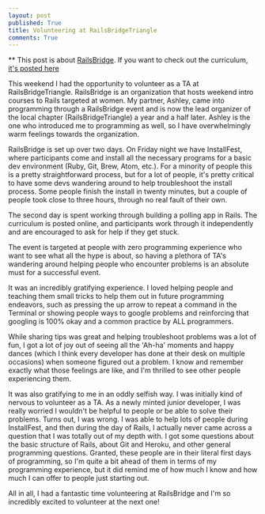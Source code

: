 ```yaml
---
layout: post
published: True
title: Volunteering at RailsBridgeTriangle
comments: True
---
```

** This post is about [RailsBridge](http://www.railsbridge.org/).
If you want to check out the curriculum, [it's posted here](http://docs.railsbridge.org/docs/)


This weekend I had the opportunity to volunteer as a TA at RailsBridgeTriangle. RailsBridge is an organization that hosts weekend intro courses to Rails targeted at women. My partner, Ashley, came into programming through a RailsBridge event and is now the lead organizer of the local chapter (RailsBridgeTriangle) a year and a half later. Ashley is the one who introduced me to programming as well, so I have overwhelmingly warm feelings towards the organization.

RailsBridge is set up over two days. On Friday night we have InstallFest, where participants come and install all the necessary programs for a basic dev environment (Ruby, Git, Brew, Atom, etc.). For a minority of people this is a pretty straightforward process, but for a lot of people, it's pretty critical to have some devs wandering around to help troubleshoot the install process. Some people finish the install in twenty minutes, but a couple of people took close to three hours, through no real fault of their own.

The second day is spent working through building a polling app in Rails. The curriculum is posted online, and participants work through it independently and are encouraged to ask for help if they get stuck.

The event is targeted at people with zero programming experience who want to see what all the hype is about, so having a plethora of TA's wandering around helping people who encounter problems is an absolute must for a successful event.

It was an incredibly gratifying experience. I loved helping people and teaching them small tricks to help them out in future programming endeavors, such as pressing the up arrow to repeat a command in the Terminal or showing people ways to google problems and reinforcing that googling is 100% okay and a common practice by ALL programmers.

While sharing tips was great and helping troubleshoot problems was a lot of fun, I got a lot of joy out of seeing all the 'Ah-ha' moments and happy dances (which I think every developer has done at their desk on multiple occasions) when someone figured out a problem. I know and remember exactly what those feelings are like, and I'm thrilled to see other people experiencing them.

It was also gratifying to me in an oddly selfish way. I was initially kind of nervous to volunteer as a TA. As a newly minted junior developer, I was really worried I wouldn't be helpful to people or be able to solve their problems. Turns out, I was wrong. I was able to help lots of people during InstallFest, and then during the day of Rails, I actually never came across a question that I was totally out of my depth with. I got some questions about the basic structure of Rails, about Git and Heroku, and other general programming questions. Granted, these people are in their literal first days of programming, so I'm quite a bit ahead of them in terms of my programming experience, but it did remind me of how much I know and how much I can offer to people just starting out.

All in all, I had a fantastic time volunteering at RailsBridge and I'm so incredibly excited to volunteer at the next one!
